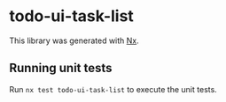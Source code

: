# todo-ui-task-list

This library was generated with [Nx](https://nx.dev).

## Running unit tests

Run `nx test todo-ui-task-list` to execute the unit tests.
